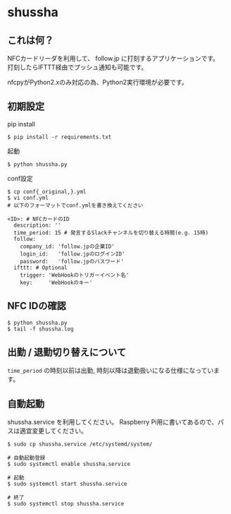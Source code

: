 # shussha

## これは何？

NFCカードリーダを利用して、 follow.jp に打刻するアプリケーションです。  
打刻したらIFTTT経由でプッシュ通知も可能です。

nfcpyがPython2.xのみ対応の為、Python2実行環境が必要です。


## 初期設定

pip install

```
$ pip install -r requirements.txt
```

起動

```
$ python shussha.py
```

conf設定

```
$ cp conf{_original,}.yml
$ vi conf.yml
# 以下のフォーマットでconf.ymlを書き換えてください

<ID>: # NFCカードのID
  description: ''
  time_period: 15 # 発言するSlackチャンネルを切り替える時間(e.g. 15時)
  follow:
    company_id: 'follow.jpの企業ID'
    login_id:   'follow.jpのログインID'
    password:   'follow.jpのパスワード'
  ifttt: # Optional
    trigger: 'WebHookのトリガーイベント名'
    key:     'WebHookのキー'
```

## NFC IDの確認

```
$ python shussha.py
$ tail -f shussha.log
```

## 出勤 / 退勤切り替えについて

`time_period` の時刻以前は出勤, 時刻以降は退勤扱いになる仕様になっています。


## 自動起動

shussha.service を利用してください。
Raspberry Pi用に書いてあるので、パスは適宜変更してください。

```
$ sudo cp shussha.service /etc/systemd/system/

# 自動起動登録
$ sudo systemctl enable shussha.service

# 起動
$ sudo systemctl start shussha.service

# 終了
$ sudo systemctl stop shussha.service
```
